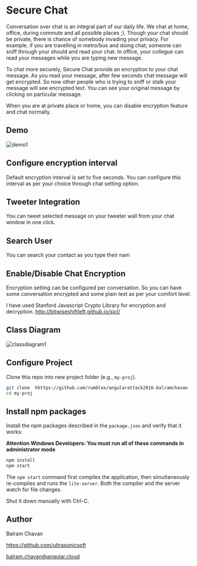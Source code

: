# Secure Chat

Conversation over chat is an integral part of our daily life. We chat at home, office, during commute and all possible places ;).
Though your chat should be private, there is chance of somebody invading your privacy.
For example, if you are travelling in metro/bus and doing chat; someone can sniff through your should and read your chat.
In office, your collegue can read your messages while you are typing new message.


To chat more securely, Secure Chat provide an encryption to your chat message. As you read your message, after few seconds chat message will get encrypted.
So now other people who is trying to sniff or stalk your message will see encrypted text. You can see your original message by clicking on particular message.

When you are at private place or home, you can disable encryption feature and chat normally.

## Demo

![demo1](https://cloud.githubusercontent.com/assets/4145169/15276236/fc23da4e-1aff-11e6-93ce-3e97d951f926.gif)

## Configure encryption interval
Default encryption interval is set to five seconds. You can configure this interval as per your choice through chat setting option.

## Tweeter Integration
You can tweet selected message on your tweeter wall from your chat window in one click.

## Search User
You can search your contact as you type their nam

## Enable/Disable Chat Encryption
Encryption setting can be configured per conversation. So you can have some conversation encrypted and some plain text as per your comfort level.

I have used Stanford Javascript Crypto Library for encryption and decryption.
http://bitwiseshiftleft.github.io/sjcl/

## Class Diagram

![classdiagram1](https://cloud.githubusercontent.com/assets/4145169/15276365/bb9e3056-1b03-11e6-8567-cd05f3f3a8a2.jpg)


## Configure Project

Clone this repo into new project folder (e.g., `my-proj`).
```bash
git clone  hhttps://github.com/rumblex/angularattack2016-balramchavan  my-proj
cd my-proj
```

## Install npm packages

Install the npm packages described in the `package.json` and verify that it works:

**Attention Windows Developers:  You must run all of these commands in administrator mode**

```bash
npm install
npm start
```

The `npm start` command first compiles the application, 
then simultaneously re-compiles and runs the `lite-server`.
Both the compiler and the server watch for file changes.

Shut it down manually with Ctrl-C.

## Author
Balram Chavan

https://github.com/ultrasonicsoft

balram.chavan@angular.cloud
